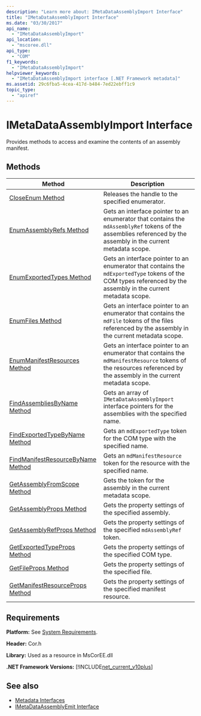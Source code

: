 ```yaml
---
description: "Learn more about: IMetaDataAssemblyImport Interface"
title: "IMetaDataAssemblyImport Interface"
ms.date: "03/30/2017"
api_name: 
  - "IMetaDataAssemblyImport"
api_location: 
  - "mscoree.dll"
api_type: 
  - "COM"
f1_keywords: 
  - "IMetaDataAssemblyImport"
helpviewer_keywords: 
  - "IMetaDataAssemblyImport interface [.NET Framework metadata]"
ms.assetid: 29c6fba5-4cea-417d-b484-7ed22ebff1c9
topic_type: 
  - "apiref"
---
```

# IMetaDataAssemblyImport Interface

Provides methods to access and examine the contents of an assembly manifest.  
  
## Methods  
  
|Method|Description|  
|------------|-----------------|  
|[CloseEnum Method](imetadataassemblyimport-closeenum-method.md)|Releases the handle to the specified enumerator.|  
|[EnumAssemblyRefs Method](imetadataassemblyimport-enumassemblyrefs-method.md)|Gets an interface pointer to an enumerator that contains the `mdAssemblyRef` tokens of the assemblies referenced by the assembly in the current metadata scope.|  
|[EnumExportedTypes Method](imetadataassemblyimport-enumexportedtypes-method.md)|Gets an interface pointer to an enumerator that contains the `mdExportedType` tokens of the COM types referenced by the assembly in the current metadata scope.|  
|[EnumFiles Method](imetadataassemblyimport-enumfiles-method.md)|Gets an interface pointer to an enumerator that contains the `mdFile` tokens of the files referenced by the assembly in the current metadata scope.|  
|[EnumManifestResources Method](imetadataassemblyimport-enummanifestresources-method.md)|Gets an interface pointer to an enumerator that contains the `mdManifestResource` tokens of the resources referenced by the assembly in the current metadata scope.|  
|[FindAssembliesByName Method](imetadataassemblyimport-findassembliesbyname-method.md)|Gets an array of `IMetaDataAssemblyImport` interface pointers for the assemblies with the specified name.|  
|[FindExportedTypeByName Method](imetadataassemblyimport-findexportedtypebyname-method.md)|Gets an `mdExportedType` token for the COM type with the specified name.|  
|[FindManifestResourceByName Method](imetadataassemblyimport-findmanifestresourcebyname-method.md)|Gets an `mdManifestResource` token for the resource with the specified name.|  
|[GetAssemblyFromScope Method](imetadataassemblyimport-getassemblyfromscope-method.md)|Gets the token for the assembly in the current metadata scope.|  
|[GetAssemblyProps Method](imetadataassemblyimport-getassemblyprops-method.md)|Gets the property settings of the specified assembly.|  
|[GetAssemblyRefProps Method](imetadataassemblyimport-getassemblyrefprops-method.md)|Gets the property settings of the specified `mdAssemblyRef` token.|  
|[GetExportedTypeProps Method](imetadataassemblyimport-getexportedtypeprops-method.md)|Gets the property settings of the specified COM type.|  
|[GetFileProps Method](imetadataassemblyimport-getfileprops-method.md)|Gets the property settings of the specified file.|  
|[GetManifestResourceProps Method](imetadataassemblyimport-getmanifestresourceprops-method.md)|Gets the property settings of the specified manifest resource.|  
  
## Requirements  

 **Platform:** See [System Requirements](../../../../framework/get-started/system-requirements.md).  
  
 **Header:** Cor.h  
  
 **Library:** Used as a resource in MsCorEE.dll  
  
 **.NET Framework Versions:** [!INCLUDE[net_current_v10plus](../../../../includes/net-current-v10plus-md.md)]  
  
## See also

- [Metadata Interfaces](metadata-interfaces.md)
- [IMetaDataAssemblyEmit Interface](imetadataassemblyemit-interface.md)
